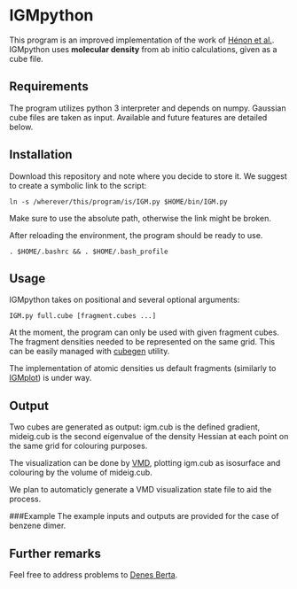 # IGMpython
This program is an improved implementation of the work of [Hénon et al.](http://dx.doi.org/10.1039/c7cp02110k).
IGMpython uses **molecular density** from ab initio calculations, given as a cube file.

## Requirements
The program utilizes python 3 interpreter and depends on numpy.
Gaussian cube files are taken as input. Available and future
features are detailed below.

## Installation

Download this repository and note where you decide to store it. We suggest to create a
symbolic link to the script: 
```commandline
ln -s /wherever/this/program/is/IGM.py $HOME/bin/IGM.py
```
Make sure to use the absolute path, otherwise the link might be broken.

After reloading the environment, the program should be ready to use.
```commandline
. $HOME/.bashrc && . $HOME/.bash_profile
```

## Usage

IGMpython takes on positional and several optional arguments:
```commandline
IGM.py full.cube [fragment.cubes ...]
```
At the moment, the program can only be used with given fragment cubes. The fragment
densities needed to be represented on the same grid. This can be easily managed with
[cubegen](http://gaussian.com/cubegen/) utility.

The implementation of atomic densities us default fragments (similarly to
[IGMplot](http://kisthelp.univ-reims.fr/igmplot/)) is under way.
## Output

Two cubes are generated as output: igm.cub is the defined gradient, mideig.cub is the
second eigenvalue of the density Hessian at each point on the same grid for colouring
purposes.

The visualization can be done by [VMD](http://www.ks.uiuc.edu/Research/vmd/), plotting
igm.cub as isosurface and colouring by the volume of mideig.cub.

We plan to automaticly generate a VMD visualization state file to aid the process.

###Example
The example inputs and outputs are provided for the case of benzene dimer.

## Further remarks

Feel free to address problems to [Denes Berta](mailto:berta.denes@ttk.mta.hu).